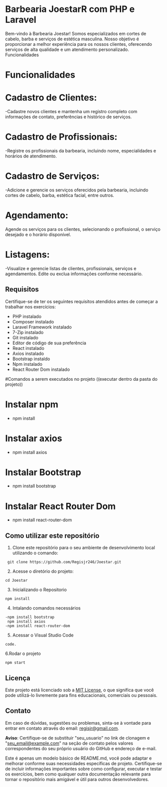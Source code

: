 
# Barbearia JoestarR com PHP e Laravel

Bem-vindo à Barbearia Joestar! Somos especializados em cortes de cabelo, barba e serviços de estética masculina. Nosso objetivo é proporcionar a melhor experiência para os nossos clientes, oferecendo serviços de alta qualidade e um atendimento personalizado.
Funcionalidades



# Funcionalidades
# Cadastro de Clientes:
-Cadastre novos clientes e mantenha um registro completo com informações de contato, preferências e histórico de serviços.
# Cadastro de Profissionais:
-Registre os profissionais da barbearia, incluindo nome, especialidades e horários de atendimento.
# Cadastro de Serviços:
-Adicione e gerencie os serviços oferecidos pela barbearia, incluindo cortes de cabelo, barba, estética facial, entre outros.
# Agendamento:
Agende os serviços para os clientes, selecionando o profissional, o serviço desejado e o horário disponível.
# Listagens:
-Visualize e gerencie listas de clientes, profissionais, serviços e agendamentos.
Edite ou exclua informações conforme necessário.

## Requisitos

Certifique-se de ter os seguintes requisitos atendidos antes de começar a trabalhar nos exercícios:

- PHP instalado
- Composer instalado
- Laravel Framework instalado
- 7-Zip instalado
- Git instalado
- Editor de código de sua preferência
- React instalado
- Axios instalado
- Bootstrap instaldo
- Npm instalado
- React Router Dom instalado

#Comandos a serem executados no projeto ((executar dentro da pasta do projeto))

# Instalar npm
- npm install


# Instalar axios 
- npm install axios

# Instalar Bootstrap 
- npm install bootstrap

# Instalar React Router Dom
- npm install react-router-dom


## Como utilizar este repositório

1. Clone este repositório para o seu ambiente de desenvolvimento local utilizando o comando:
```
 git clone https://github.com/Regisjr246/Joestar.git
```
2. Acesse o diretório do projeto:
```
cd Joestar
```
3. Inicializando o Repositorio 
```
npm install
```
4. Intalando comandos necessários
```  
-npm install bootstrap
 npm install axios
-npm install react-router-dom

```
5. Acessar o Visual Studio Code
```
code.
```

6.Rodar o projeto
```
npm start

```


## Licença

Este projeto está licenciado sob a [MIT License](LICENSE), o que significa que você pode utilizá-lo livremente para fins educacionais, comerciais ou pessoais.

## Contato

Em caso de dúvidas, sugestões ou problemas, sinta-se à vontade para entrar em contato através do email: regisjr@gmail.com.

**Aviso**: Certifique-se de substituir "seu_usuario" no link de clonagem e "seu_email@example.com" na seção de contato pelos valores correspondentes do seu próprio usuário do GitHub e endereço de e-mail.

Este é apenas um modelo básico de README.md, você pode adaptar e melhorar conforme suas necessidades específicas de projeto. Certifique-se de incluir informações importantes sobre como configurar, executar e testar os exercícios, bem como qualquer outra documentação relevante para tornar o repositório mais amigável e útil para outros desenvolvedores.
